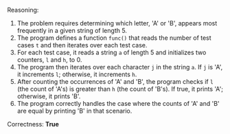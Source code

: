 Reasoning:

1. The problem requires determining which letter, 'A' or 'B', appears most frequently in a given string of length 5.
2. The program defines a function `func()` that reads the number of test cases `t` and then iterates over each test case.
3. For each test case, it reads a string `a` of length 5 and initializes two counters, `l` and `h`, to 0.
4. The program then iterates over each character `j` in the string `a`. If `j` is 'A', it increments `l`; otherwise, it increments `h`.
5. After counting the occurrences of 'A' and 'B', the program checks if `l` (the count of 'A's) is greater than `h` (the count of 'B's). If true, it prints 'A'; otherwise, it prints 'B'.
6. The program correctly handles the case where the counts of 'A' and 'B' are equal by printing 'B' in that scenario.

Correctness: **True**